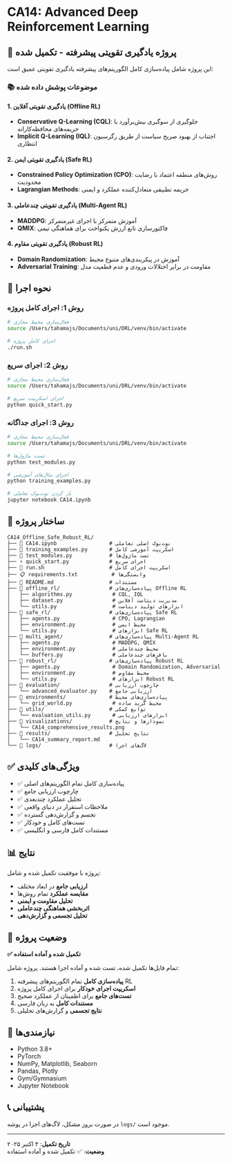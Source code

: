 # CA14: Advanced Deep Reinforcement Learning

## 🎯 پروژه یادگیری تقویتی پیشرفته - تکمیل شده

این پروژه شامل پیاده‌سازی کامل الگوریتم‌های پیشرفته یادگیری تقویتی عمیق است:

### 📚 موضوعات پوشش داده شده

#### 1. یادگیری تقویتی آفلاین (Offline RL)

- **Conservative Q-Learning (CQL)**: جلوگیری از سوگیری بیش‌برآورد با جریمه‌های محافظه‌کارانه
- **Implicit Q-Learning (IQL)**: اجتناب از بهبود صریح سیاست از طریق رگرسیون انتظاری

#### 2. یادگیری تقویتی ایمن (Safe RL)

- **Constrained Policy Optimization (CPO)**: روش‌های منطقه اعتماد با رضایت محدودیت
- **Lagrangian Methods**: جریمه تطبیقی متعادل‌کننده عملکرد و ایمنی

#### 3. یادگیری تقویتی چندعاملی (Multi-Agent RL)

- **MADDPG**: آموزش متمرکز با اجرای غیرمتمرکز
- **QMIX**: فاکتورسازی تابع ارزش یکنواخت برای هماهنگی تیمی

#### 4. یادگیری تقویتی مقاوم (Robust RL)

- **Domain Randomization**: آموزش در پیکربندی‌های متنوع محیط
- **Adversarial Training**: مقاومت در برابر اختلالات ورودی و عدم قطعیت مدل

## 🚀 نحوه اجرا

### روش 1: اجرای کامل پروژه

```bash
# فعال‌سازی محیط مجازی
source /Users/tahamajs/Documents/uni/DRL/venv/bin/activate

# اجرای کامل پروژه
./run.sh
```

### روش 2: اجرای سریع

```bash
# فعال‌سازی محیط مجازی
source /Users/tahamajs/Documents/uni/DRL/venv/bin/activate

# اجرای اسکریپت سریع
python quick_start.py
```

### روش 3: اجرای جداگانه

```bash
# فعال‌سازی محیط مجازی
source /Users/tahamajs/Documents/uni/DRL/venv/bin/activate

# تست ماژول‌ها
python test_modules.py

# اجرای مثال‌های آموزشی
python training_examples.py

# باز کردن نوت‌بوک تعاملی
jupyter notebook CA14.ipynb
```

## 📁 ساختار پروژه

```
CA14_Offline_Safe_Robust_RL/
├── 📓 CA14.ipynb                 # نوت‌بوک اصلی تعاملی
├── 🎯 training_examples.py       # اسکریپت آموزشی کامل
├── 🧪 test_modules.py            # تست ماژول‌ها
├── ⚡ quick_start.py             # اجرای سریع
├── 🚀 run.sh                     # اسکریپت اجرای کامل
├── 📋 requirements.txt           # وابستگی‌ها
├── 📖 README.md                  # مستندات
├── 📂 offline_rl/                # پیاده‌سازی‌های Offline RL
│   ├── algorithms.py             # CQL, IQL
│   ├── dataset.py                # مدیریت دیتاست آفلاین
│   └── utils.py                  # ابزارهای تولید دیتاست
├── 📂 safe_rl/                   # پیاده‌سازی‌های Safe RL
│   ├── agents.py                 # CPO, Lagrangian
│   ├── environment.py            # محیط ایمن
│   └── utils.py                  # ابزارهای Safe RL
├── 📂 multi_agent/               # پیاده‌سازی‌های Multi-Agent RL
│   ├── agents.py                 # MADDPG, QMIX
│   ├── environment.py            # محیط چندعاملی
│   └── buffers.py                # بافرهای چندعاملی
├── 📂 robust_rl/                 # پیاده‌سازی‌های Robust RL
│   ├── agents.py                 # Domain Randomization, Adversarial
│   ├── environment.py            # محیط مقاوم
│   └── utils.py                  # ابزارهای Robust RL
├── 📂 evaluation/                # چارچوب ارزیابی
│   └── advanced_evaluator.py    # ارزیابی جامع
├── 📂 environments/              # پیاده‌سازی‌های محیط
│   └── grid_world.py             # محیط گرید ساده
├── 📂 utils/                     # توابع کمکی
│   └── evaluation_utils.py       # ابزارهای ارزیابی
├── 📂 visualizations/            # نمودارها و نتایج
│   └── CA14_comprehensive_results.png
├── 📂 results/                   # نتایج تحلیل
│   └── CA14_summary_report.md
└── 📂 logs/                      # لاگ‌های اجرا
```

## ✅ ویژگی‌های کلیدی

- ✅ پیاده‌سازی کامل تمام الگوریتم‌های اصلی
- ✅ چارچوب ارزیابی جامع
- ✅ تحلیل عملکرد چندبعدی
- ✅ ملاحظات استقرار در دنیای واقعی
- ✅ تجسم و گزارش‌دهی گسترده
- ✅ تست‌های کامل و خودکار
- ✅ مستندات کامل فارسی و انگلیسی

## 📊 نتایج

پروژه با موفقیت تکمیل شده و شامل:

- **ارزیابی جامع** در ابعاد مختلف
- **مقایسه عملکرد** تمام روش‌ها
- **تحلیل مقاومت و ایمنی**
- **اثربخشی هماهنگی چندعاملی**
- **تحلیل تجسمی و گزارش‌دهی**

## 🎉 وضعیت پروژه

**✅ تکمیل شده و آماده استفاده**

تمام فایل‌ها تکمیل شده، تست شده و آماده اجرا هستند. پروژه شامل:

1. **پیاده‌سازی کامل** تمام الگوریتم‌های پیشرفته RL
2. **اسکریپت اجرای خودکار** برای اجرای کامل پروژه
3. **تست‌های جامع** برای اطمینان از عملکرد صحیح
4. **مستندات کامل** به زبان فارسی
5. **نتایج تجسمی** و گزارش‌های تحلیلی

## 🔧 نیازمندی‌ها

- Python 3.8+
- PyTorch
- NumPy, Matplotlib, Seaborn
- Pandas, Plotly
- Gym/Gymnasium
- Jupyter Notebook

## 📞 پشتیبانی

در صورت بروز مشکل، لاگ‌های اجرا در پوشه `logs/` موجود است.

---

**تاریخ تکمیل**: ۴ اکتبر ۲۰۲۵  
**وضعیت**: ✅ تکمیل شده و آماده استفاده

